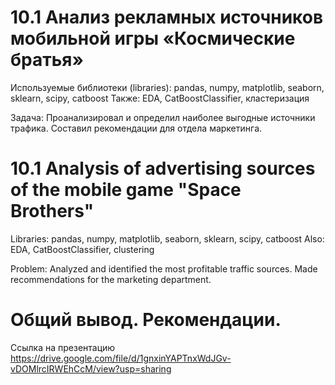 # 10.1 Анализ рекламных источников мобильной игры «Космические братья»
Используемые библиотеки (libraries): pandas, numpy, matplotlib, seaborn, sklearn, scipy, catboost
Также: EDA, CatBoostClassifier, кластеризация

Задача: Проанализировал и определил наиболее выгодные источники трафика. Составил рекомендации для отдела маркетинга.

# 10.1 Analysis of advertising sources of the mobile game "Space Brothers"
Libraries: pandas, numpy, matplotlib, seaborn, sklearn, scipy, catboost
Also: EDA, CatBoostClassifier, clustering

Problem: 
Analyzed and identified the most profitable traffic sources. Made recommendations for the marketing department.

# Общий вывод. Рекомендации.
Ссылка на презентацию
https://drive.google.com/file/d/1gnxinYAPTnxWdJGv-vDOMlrcIRWEhCcM/view?usp=sharing
